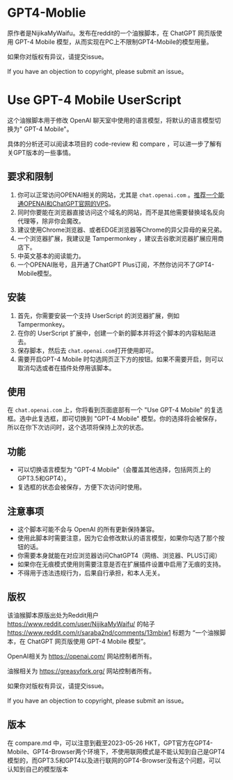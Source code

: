 # GPT4-Moblie

原作者是NijikaMyWaifu。发布在reddit的一个油猴脚本，在 ChatGPT 网页版使用 GPT-4 Mobile 模型，从而实现在PC上不限制GPT4-Mobile的模型用量。

如果你对版权有异议，请提交issue。

If you have an objection to copyright, please submit an issue。

# Use GPT-4 Mobile UserScript

这个油猴脚本用于修改 OpenAI 聊天室中使用的语言模型，将默认的语言模型切换为" GPT-4 Mobile"。

具体的分析还可以阅读本项目的 code-review 和 compare ，可以进一步了解有关GPT版本的一些事情。

## 要求和限制

1. 你可以正常访问OPENAI相关的网站，尤其是 `chat.openai.com` 。[推荐一个能通OPENAI和ChatGPT官网的VPS](https://my.frantech.ca/aff.php?aff=4329)。
2. 同时你要能在浏览器直接访问这个域名的网站，而不是其他需要替换域名反向代理等，除非你会魔改。
3. 建议使用Chrome浏览器、或者EDGE浏览器等Chrome的异父异母的亲兄弟。
4. 一个浏览器扩展，我建议是 Tampermonkey ，建议去谷歌浏览器扩展应用商店下。
5. 中英文基本的阅读能力。
6. 一个OPENAI账号，且开通了ChatGPT Plus订阅，不然你访问不了GPT4-Mobile模型。

## 安装

1. 首先，你需要安装一个支持 UserScript 的浏览器扩展，例如 Tampermonkey。
2. 在你的 UserScript 扩展中，创建一个新的脚本并将这个脚本的内容粘贴进去。
3. 保存脚本，然后去 `chat.openai.com`打开使用即可。
4. 需要开启GPT-4 Mobile 时勾选网页正下方的按钮。如果不需要开启，则可以取消勾选或者在插件处停用该脚本。

## 使用

在 `chat.openai.com` 上，你将看到页面底部有一个 "Use GPT-4 Mobile" 的复选框。选中此复选框，即可切换到 "GPT-4 Mobile" 模型。你的选择将会被保存，所以在你下次访问时，这个选项将保持上次的状态。

## 功能

- 可以切换语言模型为 "GPT-4 Mobile"（会覆盖其他选择，包括网页上的GPT3.5和GPT4）。
- 复选框的状态会被保存，方便下次访问时使用。

## 注意事项

- 这个脚本可能不会与 OpenAI 的所有更新保持兼容。
- 使用此脚本时需要注意，因为它会修改默认的语言模型，如果你勾选了那个按钮的话。
- 你需要本身就能在对应浏览器访问ChatGPT4（网络、浏览器、PLUS订阅）
- 如果你在无痕模式使用则需要注意是否在扩展插件设置中启用了无痕的支持。
- 不得用于违法违规行为，后果自行承担，和本人无关。

## 版权

该油猴脚本原版出处为Reddit用户 https://www.reddit.com/user/NijikaMyWaifu/ 的帖子 https://www.reddit.com/r/saraba2nd/comments/13mbiw1 标题为 “一个油猴脚本，在 ChatGPT 网页版使用 GPT-4 Mobile 模型”。

OpenAI相关为 https://openai.com/ 网站控制者所有。

油猴相关为 https://greasyfork.org/ 网站控制者所有。

如果你对版权有异议，请提交issue。

If you have an objection to copyright, please submit an issue。

## 版本

在 compare.md 中，可以注意到截至2023-05-26 HKT，GPT官方在GPT4-Mobile、GPT4-Browser两个环境下，不使用联网模式是不能认知到自己是GPT4模型的，而GPT3.5和GPT4以及进行联网的GPT4-Browser没有这个问题，可以认知到自己的模型版本
